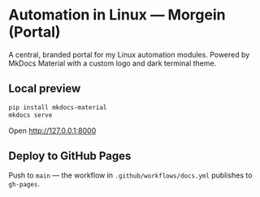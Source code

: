 # Automation in Linux — Morgein (Portal)

A central, branded portal for my Linux automation modules.
Powered by MkDocs Material with a custom logo and dark terminal theme.

## Local preview
```bash
pip install mkdocs-material
mkdocs serve
```
Open http://127.0.0.1:8000

## Deploy to GitHub Pages
Push to `main` — the workflow in `.github/workflows/docs.yml` publishes to `gh-pages`.
